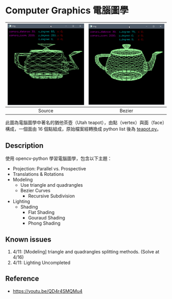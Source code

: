 # Computer Graphics 電腦圖學

| <img src="./screenshot/source.gif" width="310"/> | <img src="./screenshot/bezier.gif" width="310"/> |
|:------------------------------------------------:|:------------------------------------------------:|
|                      Source                      |                      Bezier                      |

此圖為電腦圖學中著名的猶他茶壺（Utah teapot），由點（vertex）與面（face）構成，一個面由 16 個點組成，原始檔案經轉換成 python list 後為 [teapot.py](./model/teapot.py)。

## Description

使用 opencv-python 學習電腦圖學，包含以下主題：

- Projection: Parallel vs. Prospective
- Translations & Rotations
- Modeling
    - Use triangle and quadrangles
    - Bezier Curves
        - Recursive Subdivision
- Lighting
    - Shading
        - Flat Shading
        - Gouraud Shading
        - Phong Shading

## Known issues

1. 4/11: \[Modeling] triangle and quadrangles splitting methods. (Solve at 4/16)
2. 4/11: Lighting Uncompleted

## Reference

- https://youtu.be/QD4r4SMQMu4